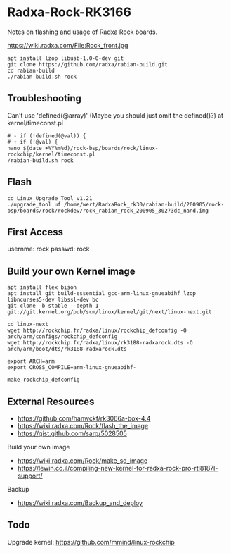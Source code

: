 # Radxa-Rock-RK3166
Notes on flashing and usage of Radxa Rock boards.

https://wiki.radxa.com/File:Rock_front.jpg

````
apt install lzop libusb-1.0-0-dev git
git clone https://github.com/radxa/rabian-build.git
cd rabian-build
./rabian-build.sh rock
````

Troubleshooting
---------------

Can't use 'defined(@array)' (Maybe you should just omit the defined()?) at kernel/timeconst.pl
````
# -	if (!defined(@val)) {
# +	if (!@val) {
nano $(date +%Y%m%d)/rock-bsp/boards/rock/linux-rockchip/kernel/timeconst.pl
/rabian-build.sh rock
````
Flash
-----

````
cd Linux_Upgrade_Tool_v1.21
./upgrade_tool uf /home/wert/RadxaRock_rk30/rabian-build/200905/rock-bsp/boards/rock/rockdev/rock_rabian_rock_200905_30273dc_nand.img
````


First Access
------------

usernme: rock
passwd: rock

Build your own Kernel image
---------------------------

````
apt install flex bison
apt install git build-essential gcc-arm-linux-gnueabihf lzop libncurses5-dev libssl-dev bc
git clone -b stable --depth 1 git://git.kernel.org/pub/scm/linux/kernel/git/next/linux-next.git

cd linux-next
wget http://rockchip.fr/radxa/linux/rockchip_defconfig -O arch/arm/configs/rockchip_defconfig
wget http://rockchip.fr/radxa/linux/rk3188-radxarock.dts -O arch/arm/boot/dts/rk3188-radxarock.dts

export ARCH=arm
export CROSS_COMPILE=arm-linux-gnueabihf-

make rockchip_defconfig

````


External Resources
------------------

- https://github.com/hanwckf/rk3066a-box-4.4
- https://wiki.radxa.com/Rock/flash_the_image
- https://gist.github.com/sarg/5028505

Build your own image
- https://wiki.radxa.com/Rock/make_sd_image
- https://lewin.co.il/compiling-new-kernel-for-radxa-rock-pro-rtl8187l-support/

Backup
- https://wiki.radxa.com/Backup_and_deploy

Todo
----

Upgrade kernel: https://github.com/mmind/linux-rockchip
